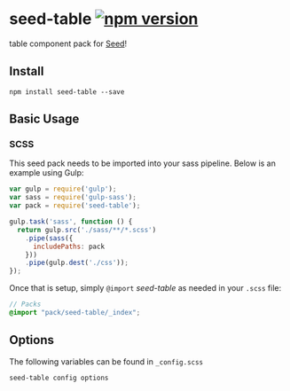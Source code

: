 # seed-table [![npm version](https://badge.fury.io/js/seed-table.svg)](https://badge.fury.io/js/seed-table)

table component pack for [Seed](https://github.com/helpscout/seed)!

## Install
```
npm install seed-table --save
```


## Basic Usage

### SCSS
This seed pack needs to be imported into your sass pipeline. Below is an example using Gulp:


```javascript
var gulp = require('gulp');
var sass = require('gulp-sass');
var pack = require('seed-table');

gulp.task('sass', function () {
  return gulp.src('./sass/**/*.scss')
    .pipe(sass({
      includePaths: pack
    }))
    .pipe(gulp.dest('./css'));
});
```

Once that is setup, simply `@import` *seed-table* as needed in your `.scss` file:

```scss
// Packs
@import "pack/seed-table/_index";
```

## Options

The following variables can be found in `_config.scss`

```scss
seed-table config options
```
